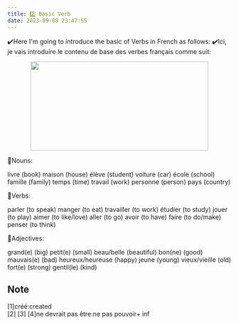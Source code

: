 ```yaml
---
title: 2️⃣ Basic Verb
date: 2023-09-08 23:47:55
---
```


✔️Here I'm going to introduce the basic of Verbs in French as follows:
✔️Ici, je vais introduire le contenu de base des verbes français comme suit:
<div align=center>
<img src="https://picdm.sunbangyan.cn/2023/11/16/03ed368d809a237ca5f7acee18e80860.png" width = "400" height = "200"/>  
</div>



💙Nouns:

livre (book)
maison (house)
élève (student)
voiture (car)
école (school)
famille (family)
temps (time)
travail (work)
personne (person)
pays (country)

💙Verbs:

parler (to speak)
manger (to eat)
travailler (to work)
étudier (to study)
jouer (to play)
aimer (to like/love)
aller (to go)
avoir (to have)
faire (to do/make)
penser (to think)

💙Adjectives:

grand(e) (big)
petit(e) (small)
beau/belle (beautiful)
bon(ne) (good)
mauvais(e) (bad)
heureux/heureuse (happy)
jeune (young)
vieux/vieille (old)
fort(e) (strong)
gentil(le) (kind)



## Note 
<div id="note">[1]créé:created</div>
[2]
[3]
[4]ne devrait pas être:ne pas pouvoir+ inf